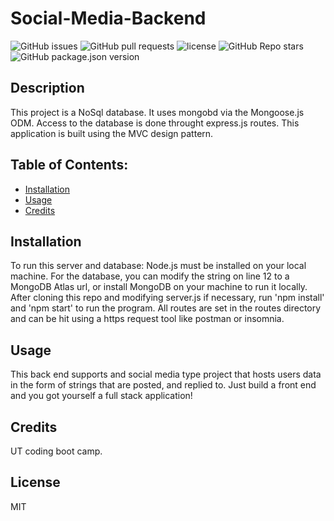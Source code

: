 
# Social-Media-Backend

![GitHub issues](https://img.shields.io/github/issues/CaseyDeriso/Social-Media-Backend) ![GitHub pull requests](https://img.shields.io/github/issues-pr/CaseyDeriso/Social-Media-Backend) ![license](https://img.shields.io/github/license/CaseyDeriso/Social-Media-Backend) ![GitHub Repo stars](https://img.shields.io/github/stars/CaseyDeriso/Social-Media-Backend?style=social) ![GitHub package.json version](https://img.shields.io/github/package-json/v/CaseyDeriso/Social-Media-Backend)

## Description

This project is a NoSql database. It uses mongobd via the Mongoose.js ODM. Access to the database is done throught express.js routes. This application is built using the MVC design pattern.

## Table of Contents:
* [Installation](#installation)
* [Usage](#usage)
* [Credits](#credits)


## Installation 

To run this server and database: Node.js must be installed on your local machine. For the database, you can modify the string on line 12 to a MongoDB Atlas url, or install MongoDB on your machine to run it locally. After cloning this repo and modifying server.js if necessary, run 'npm install' and 'npm start' to run the program. All routes are set in the routes directory and can be hit using a https request tool like postman or insomnia.

## Usage 

This back end supports and social media type project that hosts users data in the form of strings that are posted, and replied to. Just build a front end and you got yourself a full stack application!



## Credits

UT coding boot camp. 

## License 

MIT

